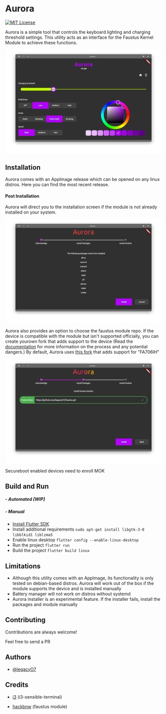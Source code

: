 
# Aurora
[![MIT License](https://img.shields.io/badge/License-MIT-green.svg)](https://choosealicense.com/licenses/mit/)


Aurora is a simple tool that controls the keyboard lighting and charging threshold settings. This utility acts as an interface for the Faustus Kernel Module to achieve these functions.


![App Screenshot](https://github.com/legacyO7/Aurora/blob/canary/assets/images/snaps/arsrceen_1.png)


## Installation

Aurora comes with an AppImage release which can be opened on any linux distros.
Here you can find the most recent release.

#### Post Installation
Aurora will direct you to the installation screen if the module is not already installed on your system.

![App Screenshot](https://github.com/legacyO7/Aurora/blob/canary/assets/images/snaps/arsrceen_2.png)

Aurora also provides an option to choose the faustus module repo. If the device is compatible with the module but isn't supported officially, you can create yourown fork that adds support to the device
(Read the [documentation](https://github.com/hackbnw/faustus) for more information on the process and any potential dangers.)
By default, Aurora uses [this fork](https://github.com/legacyO7/faustus.git) that adds support for "FA706IH"

![App Screenshot](https://github.com/legacyO7/Aurora/blob/canary/assets/images/snaps/arsrceen_3.png)

Secureboot enabled devices need to enroll MOK

## Build and Run 

##### - Automated [WIP]


##### - Manual

- [Install Flutter SDK](https://docs.flutter.dev/get-started/install/linux)
- Install additional requirements 
`sudo apt-get install libgtk-3-0 libblkid1 liblzma5`
- Enable linux desktop
`flutter config --enable-linux-desktop`
- Run the project
`flutter run`
- Build the project
`flutter build linux`


## Limitations
- Although this utility comes with an AppImage, its functionality is only tested on debian-based distros. Aurora will work out of the box if the module supports the device and is installed manually
- Battery manager will not work on distros without systemd
- Aurora installer is an experimental feature. If the installer fails, install the packages and module manually
 

## Contributing

Contributions are always welcome!

Feel free to send a PR


## Authors

- [@legacyO7](https://www.github.com/legacyO7)


## Credits

- [i3](https://github.com/i3) (i3-sensible-terminal)

- [hackbnw](https://github.com/hackbnw) (faustus module)

